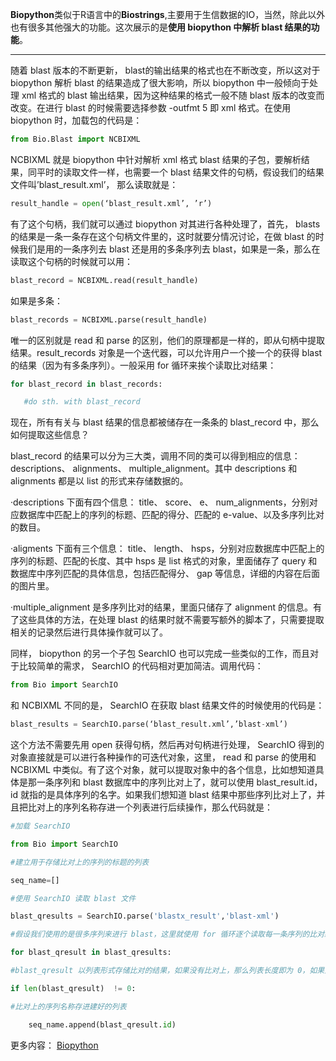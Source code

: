 **Biopython**类似于R语言中的**Biostrings**,主要用于生信数据的IO，当然，除此以外也有很多其他强大的功能。这次展示的是**使用 biopython 中解析 blast 结果的功能**。

------

随着 blast 版本的不断更新， blast的输出结果的格式也在不断改变，所以这对于 biopython 解析 blast 的结果造成了很大影响，所以 biopython 中一般倾向于处理 xml 格式的 blast 输出结果，因为这种结果的格式一般不随 blast 版本的改变而改变。在进行 blast 的时候需要选择参数 -outfmt 5 即 xml 格式。在使用 biopython 时，加载包的代码是：

```python
from Bio.Blast import NCBIXML
```

NCBIXML 就是 biopython 中针对解析 xml 格式 blast 结果的子包，要解析结果，同平时的读取文件一样，也需要一个 blast 结果文件的句柄，假设我们的结果文件叫’blast_result.xml’， 那么读取就是：

```python
result_handle = open(‘blast_result.xml’, ’r’)
```

有了这个句柄，我们就可以通过 biopython 对其进行各种处理了，首先， blasts 的结果是一条一条存在这个句柄文件里的，这时就要分情况讨论，在做 blast 的时候我们是用的一条序列去 blast 还是用的多条序列去 blast，如果是一条，那么在读取这个句柄的时候就可以用：

```python
blast_record = NCBIXML.read(result_handle)
```

如果是多条：

```python
blast_records = NCBIXML.parse(result_handle)
```

唯一的区别就是 read 和 parse 的区别，他们的原理都是一样的，即从句柄中提取结果。result_records 对象是一个迭代器，可以允许用户一个接一个的获得 blast 的结果（因为有多条序列）。一般采用 for 循环来挨个读取比对结果：

```python
for blast_record in blast_records:

   #do sth. with blast_record
```
现在，所有有关与 blast 结果的信息都被储存在一条条的 blast_record 中，那么如何提取这些信息？

blast_record 的结果可以分为三大类，调用不同的类可以得到相应的信息：descriptions、 alignments、 multiple_alignment。其中 descriptions 和 alignments 都是以 list 的形式来存储数据的。

·descriptions 下面有四个信息： title、 score、 e、 num_alignments，分别对应数据库中匹配上的序列的标题、匹配的得分、匹配的 e-value、以及多序列比对的数目。

·aligments 下面有三个信息： title、 length、 hsps，分别对应数据库中匹配上的序列的标题、匹配的长度、其中 hsps 是 list 格式的对象，里面储存了 query 和数据库中序列匹配的具体信息，包括匹配得分、 gap 等信息，详细的内容在后面的图片里。

·multiple_alignment 是多序列比对的结果，里面只储存了 alignment 的信息。有了这些具体的方法，在处理 blast 的结果时就不需要写额外的脚本了，只需要提取相关的记录然后进行具体操作就可以了。

同样， biopython 的另一个子包 SearchIO 也可以完成一些类似的工作，而且对于比较简单的需求， SearchIO 的代码相对更加简洁。调用代码：

```python
from Bio import SearchIO
```

和 NCBIXML 不同的是， SearchIO 在获取 blast 结果文件的时候使用的代码是：

```python
blast_results = SearchIO.parse(‘blast_result.xml’,’blast-xml’)
```

这个方法不需要先用 open 获得句柄，然后再对句柄进行处理， SearchIO 得到的对象直接就是可以进行各种操作的可迭代对象，这里， read 和 parse 的使用和 NCBIXML 中类似。有了这个对象，就可以提取对象中的各个信息，比如想知道具体是那一条序列和 blast 数据库中的序列比对上了，就可以使用 blast_result.id， id 就指的是具体序列的名字。如果我们想知道 blast 结果中那些序列比对上了，并且把比对上的序列名称存进一个列表进行后续操作，那么代码就是：

```python
#加载 SearchIO

from Bio import SearchIO

#建立用于存储比对上的序列的标题的列表

seq_name=[]

#使用 SearchIO 读取 blast 文件

blast_qresults = SearchIO.parse('blastx_result','blast-xml')

#假设我们使用的是很多序列来进行 blast，这里就使用 for 循环逐个读取每一条序列的比对结果

for blast_qresult in blast_qresults:

#blast_qresult 以列表形式存储比对的结果，如果没有比对上，那么列表长度即为 0，如果比对上了，比对上了多少条那么这里列表的长度就是多少。

if len(blast_qresult)  != 0:

#比对上的序列名称存进建好的列表

    seq_name.append(blast_qresult.id)
```


更多内容： [Biopython](http://biopython-cn.readthedocs.io/zh_CN/latest/)
